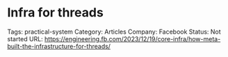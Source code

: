 # Infra for threads

Tags: practical-system
Category: Articles
Company: Facebook
Status: Not started
URL: https://engineering.fb.com/2023/12/19/core-infra/how-meta-built-the-infrastructure-for-threads/